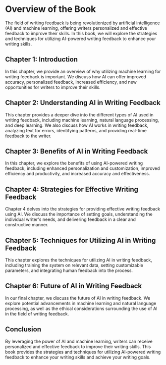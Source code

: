 Overview of the Book
=============================================

The field of writing feedback is being revolutionized by artificial intelligence (AI) and machine learning, offering writers personalized and effective feedback to improve their skills. In this book, we will explore the strategies and techniques for utilizing AI-powered writing feedback to enhance your writing skills.

Chapter 1: Introduction
-----------------------

In this chapter, we provide an overview of why utilizing machine learning for writing feedback is important. We discuss how AI can offer improved accuracy, personalized feedback, increased efficiency, and new opportunities for writers to improve their skills.

Chapter 2: Understanding AI in Writing Feedback
-----------------------------------------------

This chapter provides a deeper dive into the different types of AI used in writing feedback, including machine learning, natural language processing, and deep learning. We also discuss how AI works in writing feedback, analyzing text for errors, identifying patterns, and providing real-time feedback to the writer.

Chapter 3: Benefits of AI in Writing Feedback
---------------------------------------------

In this chapter, we explore the benefits of using AI-powered writing feedback, including enhanced personalization and customization, improved efficiency and productivity, and increased accuracy and effectiveness.

Chapter 4: Strategies for Effective Writing Feedback
----------------------------------------------------

Chapter 4 delves into the strategies for providing effective writing feedback using AI. We discuss the importance of setting goals, understanding the individual writer's needs, and delivering feedback in a clear and constructive manner.

Chapter 5: Techniques for Utilizing AI in Writing Feedback
----------------------------------------------------------

This chapter explores the techniques for utilizing AI in writing feedback, including training the system on relevant data, setting customizable parameters, and integrating human feedback into the process.

Chapter 6: Future of AI in Writing Feedback
-------------------------------------------

In our final chapter, we discuss the future of AI in writing feedback. We explore potential advancements in machine learning and natural language processing, as well as the ethical considerations surrounding the use of AI in the field of writing feedback.

Conclusion
----------

By leveraging the power of AI and machine learning, writers can receive personalized and effective feedback to improve their writing skills. This book provides the strategies and techniques for utilizing AI-powered writing feedback to enhance your writing skills and achieve your writing goals.


